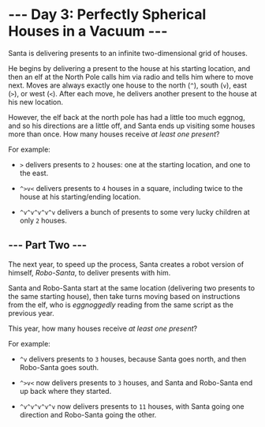 # --- Day 3: Perfectly Spherical Houses in a Vacuum ---

Santa is delivering presents to an infinite two-dimensional grid of houses.

He begins by delivering a present to the house at his starting location, and then an elf at the North Pole calls him via radio and tells him where to move next.  Moves are always exactly one house to the north (`^`), south (`v`), east (`>`), or west (`<`).  After each move, he delivers another present to the house at his new location.

However, the elf back at the north pole has had a little too much eggnog, and so his directions are a little off, and Santa ends up visiting some houses more than once.  How many houses receive *at least one present*?

For example:


 - `>` delivers presents to `2` houses: one at the starting location, and one to the east.

 - `^>v<` delivers presents to `4` houses in a square, including twice to the house at his starting/ending location.

 - `^v^v^v^v^v` delivers a bunch of presents to some very lucky children at only `2` houses.


## --- Part Two ---

The next year, to speed up the process, Santa creates a robot version of himself, *Robo-Santa*, to deliver presents with him.

Santa and Robo-Santa start at the same location (delivering two presents to the same starting house), then take turns moving based on instructions from the elf, who is *eggnoggedly* reading from the same script as the previous year.

This year, how many houses receive *at least one present*?

For example:


 - `^v` delivers presents to `3` houses, because Santa goes north, and then Robo-Santa goes south.

 - `^>v<` now delivers presents to `3` houses, and Santa and Robo-Santa end up back where they started.

 - `^v^v^v^v^v` now delivers presents to `11` houses, with Santa going one direction and Robo-Santa going the other.


